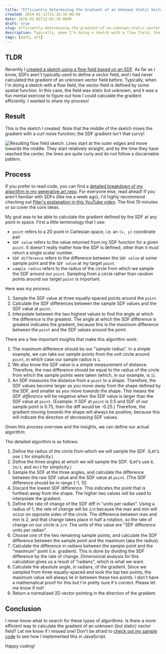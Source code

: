 ```yaml
---
title: "Efficiently Determining the Gradient of an Unknown Static Vector Field"
created: 2024-01-31T21:18:16-06:00
date: 2024-02-01T12:02:38-0600
draft: true
slug: efficiently-determining-the-gradient-of-an-unknown-static-vector-field
description: Typically, when I'm doing a sketch with a flow field, the vector field is defined by some spatial function. In this case, the field was static but unknown, and it was a fun mental exercise to figure out how I could calculate the gradient efficiently.
tags: [math, art]
---
```


## TLDR

Recently I [created a sketch using a flow field based on an SDF](https://ericyd.github.io/generative-art/?thingy=genuary2024-29&which-one=0). As far as I know, SDFs aren't typically used to define a vector field, and I had never calculated the gradient of an unknown vector field before. Typically, when I'm doing a sketch with a flow field, the vector field is defined by some spatial function. In this case, the field was static but unknown, and it was a fun mental exercise to figure out how I could calculate the gradient efficiently. I wanted to share my process!

## Result

This is the sketch I created. Note that the middle of the sketch mixes the gradient with a curl noise function; the SDF gradient isn't that curvy!

![Resulting flow field sketch. Lines start at the outer edges and move towards the middle. They start relatively straight, and by the time they have reached the center, the lines are quite curly and do not follow a discernable pattern.](https://res.cloudinary.com/ericyd/image/upload/c_scale,w_500/v1706757293/art/240129-Genuary2024_29_2024-01-31T17-55-41-126Z-seed-3016182276706477.svg_t1nkwc.png)

## Process

If you prefer to read code, you can find a [detailed breakdown of my algorithm in my generative art repo](https://github.com/ericyd/generative-art/blob/4357cda0f375e32f982f126f0ac7e7131b89ea02/homegrown-svg/sketch/240129-Genuary2024_29.js#L92-L146). For everyone else, read ahead! If you aren't familiar with SDFs (like me a week ago), I'd highly recommend checking out [Piter's explanation in this YouTube video](https://www.youtube.com/watch?v=KRB57wyo8_4). The first 10 minutes or so cover the core ideas.

My goal was to be able to calculate the gradient defined by the SDF at any point in space. First a little terminology that I use:

- `point` refers to a 2D point in Cartesian space, i.e. an `(x, y)` coordinate pair
- `SDF value` refers to the value returned from my SDF function for a given `point`. It doesn't really matter how the SDF is defined, other than it must return a single scalar number.
- `SDF difference` refers to the difference between the `SDF value` at some sample point and the `SDF value` at my target `point`.
- `sample radius` refers to the radius of the circle from which we sample the SDF around our `point`. Sampling from a circle rather than random points around our target `point` is important.

Here was my process:

1. Sample the SDF value at three equally-spaced points around the `point`.
2. Calculate the SDF differences between the sample SDF values and the SDF value at `point`.
3. Interpolate between the two highest values to find the angle at which the difference is the greatest. The angle at which the SDF difference is greatest indicates the gradient, because this is the maximum difference between the `point` and the SDF values around the point.

There are a few important insights that make this algorithm work:

1. The maximum difference should be our "sample radius". In a simple example, we can take our sample points from the unit circle around `point`, in which case our sample radius is `1`.
2. We also know the SDF value is a simple measurement of distance. Therefore, the max difference should be equal to the radius of the circle from which the sample points were taken (which, in our example, is `1`).
3. An SDF measures the distance from a `point` to a shape. Therefore, the SDF values become larger as you move _away_ from the shape defined by the SDF, and smaller as you move _towards_ the shape. This means the _SDF difference_ will be negative when the SDF value is larger than the SDF value at `point`. (Example: if SDF at `point` is 0.5 and SDF of our sample point is 0.75, then the diff would be -0.25.) Therefore, the gradient moving _towards_ the shape will always be positive, because this will indicate the direction of *decreasing* SDF values.

Given this process overview and the insights, we can define our actual algorithm:

The detailed algorithm is as follows:
1. Define the radius of the circle from which we will sample the SDF. (Let's use `1` for simplicity.)
2. Define the three angles at which we will sample the SDF. (Let's use `0`, `2π/3`, and `4π/3` for simplicity.)
3. Sample the SDF at the three angles, and calculate the difference between the raw SDF value and the SDF value at `point`. (The SDF difference should be in range [-1, 1]).
4. Discard the lowest SDF difference. This indicates the point that is furthest away from the shape. The higher two values will be used to interpolate the gradient.
5. Define the rate of change of the SDF diff in "units per radian". Using a radius of 1, the rate of change will be `2/π` because the max and min will occur on opposite sides of the circle. The difference between max and min is 2, and that change takes place in half a rotation, so the rate of change on our circle is `2/π`. The units of this value are "SDF difference units per radian".
6. Choose one of the two remaining sample points, and calculate the SDF difference between the sample point and the maximum (aka the radius).
7. Calculate the difference in radians between the sample point and the "maximum" point (i.e. gradient). This is done by dividing the SDF difference by the rate of change. Dimensional analysis for this calculation gives us a result of "radians", which is what we want.
8. Calculate the absolute angle, in radians, of the gradient. Since we sampled from three equally-spaced and took the top two points, the maximum value will always lie in between these two points. I don't have a mathematical proof for this but I'm pretty sure it's correct. Please let me know if not!
9. Return a normalized 2D vector pointing in the direction of the gradient.

## Conclusion

I never know what to search for these types of algorithms. Is there a more efficient way to calculate the gradient of an unknown (but static) vector field? Let me know if I missed one! Don't be afraid to [check out my sample code](https://github.com/ericyd/generative-art/blob/4357cda0f375e32f982f126f0ac7e7131b89ea02/homegrown-svg/sketch/240129-Genuary2024_29.js#L92-L146) to see how I implemented this in JavaScript.

Happy coding!
